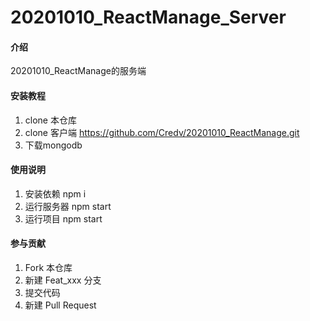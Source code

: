 # 20201010_ReactManage_Server

#### 介绍
20201010_ReactManage的服务端


#### 安装教程

1.  clone 本仓库
2.  clone 客户端 https://github.com/Credv/20201010_ReactManage.git
3.  下载mongodb

#### 使用说明
1.  安装依赖 npm i 
2.  运行服务器 npm start
3.  运行项目 npm start


#### 参与贡献

1.  Fork 本仓库
2.  新建 Feat_xxx 分支
3.  提交代码
4.  新建 Pull Request

